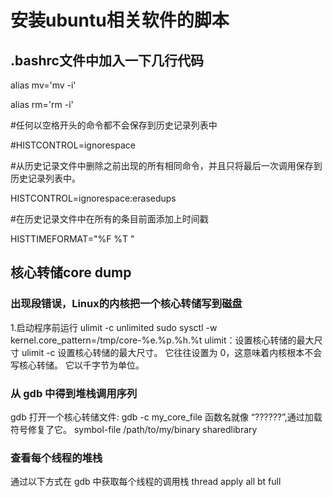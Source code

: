 # 安装ubuntu相关软件的脚本

## .bashrc文件中加入一下几行代码
  
  alias mv='mv -i'
  
  alias rm='rm -i'
  
  #任何以空格开头的命令都不会保存到历史记录列表中
  
  #HISTCONTROL=ignorespace
  
  #从历史记录文件中删除之前出现的所有相同命令，并且只将最后一次调用保存到历史记录列表中。
  
  HISTCONTROL=ignorespace:erasedups
  
  #在历史记录文件中在所有的条目前面添加上时间戳
  
  HISTTIMEFORMAT="%F %T  "
  
## 核心转储core dump

### 出现段错误，Linux的内核把一个核心转储写到磁盘

  1.启动程序前运行 
  ulimit -c unlimited
  sudo sysctl -w kernel.core_pattern=/tmp/core-%e.%p.%h.%t
  ulimit：设置核心转储的最大尺寸
  ulimit -c 设置核心转储的最大尺寸。 它往往设置为 0，这意味着内核根本不会写核心转储。 它以千字节为单位。 
### 从 gdb 中得到堆栈调用序列

  gdb 打开一个核心转储文件:
  gdb -c my_core_file
  函数名就像 “??????”,通过加载符号修复了它。
  symbol-file /path/to/my/binary
  sharedlibrary
  
### 查看每个线程的堆栈
  通过以下方式在 gdb 中获取每个线程的调用栈
  thread apply all bt full

